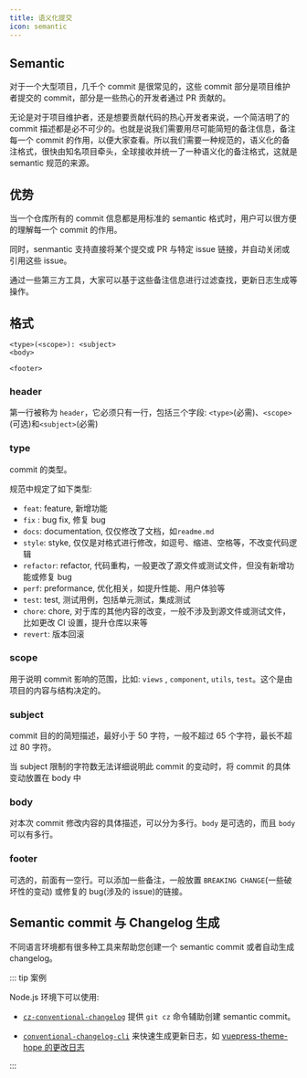 ```yaml
---
title: 语义化提交
icon: semantic
---
```


## Semantic

对于一个大型项目，几千个 commit 是很常见的，这些 commit 部分是项目维护者提交的 commit，部分是一些热心的开发者通过 PR 贡献的。

无论是对于项目维护者，还是想要贡献代码的热心开发者来说，一个简洁明了的 commit 描述都是必不可少的。也就是说我们需要用尽可能简短的备注信息，备注每一个 commit 的作用，以便大家查看。所以我们需要一种规范的，语义化的备注格式，很快由知名项目牵头，全球接收并统一了一种语义化的备注格式，这就是 semantic 规范的来源。

## 优势

当一个仓库所有的 commit 信息都是用标准的 semantic 格式时，用户可以很方便的理解每一个 commit 的作用。

同时，senmantic 支持直接将某个提交或 PR 与特定 issue 链接，并自动关闭或引用这些 issue。

通过一些第三方工具，大家可以基于这些备注信息进行过滤查找，更新日志生成等操作。

## 格式

```text
<type>(<scope>): <subject>
<body>

<footer>
```

### header

第一行被称为 `header`，它必须只有一行，包括三个字段: `<type>`(必需)、`<scope>`(可选)和`<subject>`(必需)

### type

commit 的类型。

规范中规定了如下类型:

- `feat`: feature, 新增功能
- `fix` : bug fix, 修复 bug
- `docs`: documentation, 仅仅修改了文档，如`readme.md`
- `style`: styke, 仅仅是对格式进行修改，如逗号、缩进、空格等，不改变代码逻辑
- `refactor`: refactor, 代码重构，一般更改了源文件或测试文件，但没有新增功能或修复 bug
- `perf`: preformance, 优化相关，如提升性能、用户体验等
- `test`: test, 测试用例，包括单元测试，集成测试
- `chore`: chore, 对于库的其他内容的改变，一般不涉及到源文件或测试文件，比如更改 CI 设置，提升仓库以来等
- `revert`: 版本回滚

### scope

用于说明 commit 影响的范围，比如: `views` , `component`, `utils`, `test`。这个是由项目的内容与结构决定的。

### subject

commit 目的的简短描述，最好小于 50 字符，一般不超过 65 个字符，最长不超过 80 字符。

当 subject 限制的字符数无法详细说明此 commit 的变动时，将 commit 的具体变动放置在 body 中

### body

对本次 commit 修改内容的具体描述，可以分为多行。`body` 是可选的，而且 `body` 可以有多行。

### footer

可选的，前面有一空行。可以添加一些备注，一般放置 `BREAKING CHANGE`(一些破坏性的变动) 或修复的 bug(涉及的 issue)的链接。

## Semantic commit 与 Changelog 生成

不同语言环境都有很多种工具来帮助您创建一个 semantic commit 或者自动生成 changelog。

::: tip 案例

Node.js 环境下可以使用:

- [`cz-conventional-changelog`](https://github.com/commitizen/cz-conventional-changelog) 提供 `git cz` 命令辅助创建 semantic commit。

- [`conventional-changelog-cli`](https://github.com/conventional-changelog/conventional-changelog) 来快速生成更新日志，如 [vuepress-theme-hope 的更改日志](https://github.com/Mister-Hope/vuepress-theme-hope/blob/master/CHANGELOG.md)

:::
